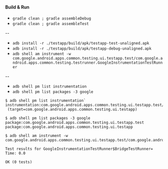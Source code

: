 #### Build & Run

- `gradle clean ; gradle assembleDebug`
- `gradle clean ; gradle assembleTest`

--

- `adb install -r ./testapp/build/apk/testapp-test-unaligned.apk`
- `adb install -r ./testapp/build/apk/testapp-debug-unaligned.apk`
- `adb shell am instrument -w com.google.android.apps.common.testing.ui.testapp.test/com.google.android.apps.common.testing.testrunner.GoogleInstrumentationTestRunner`

--

- `adb shell pm list instrumentation`
- `adb shell pm list packages -3 google`


```
$ adb shell pm list instrumentation`
instrumentation:com.google.android.apps.common.testing.ui.testapp.test/com.google.android.apps.common.testing.testrunner.GoogleInstrumentationTestRunner
 (target=com.google.android.apps.common.testing.ui.testapp)

$ adb shell pm list packages -3 google
package:com.google.android.apps.common.testing.ui.testapp.test
package:com.google.android.apps.common.testing.ui.testapp

$ adb shell am instrument -w com.google.android.apps.common.testing.ui.testapp.test/com.google.android.apps.common.testing.testrunner.GoogleInstrumentationTestRunner

Test results for GoogleInstrumentationTestRunner$BridgeTestRunner=
Time: 0.0

OK (0 tests)
```